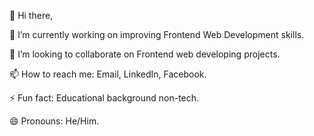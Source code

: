 👋 Hi there, 

👀 I’m currently working on improving Frontend Web Development skills.

💞️ I’m looking to collaborate on Frontend web developing projects.

📫 How to reach me: Email, LinkedIn, Facebook.

⚡ Fun fact: Educational background non-tech.

😄 Pronouns: He/Him. 
<!---
im-masum/im-masum is a ✨ special ✨ repository because its `README.md` (this file) appears on your GitHub profile.
You can click the Preview link to take a look at your changes.
--->
